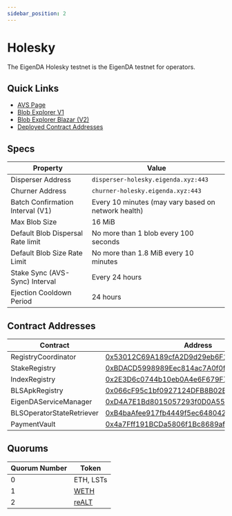 ```yaml
---
sidebar_position: 2
---
```


# Holesky

The EigenDA Holesky testnet is the EigenDA testnet for operators. 

## Quick Links

* [AVS Page][2]
* [Blob Explorer V1][1]
* [Blob Explorer Blazar (V2)][4]
* [Deployed Contract Addresses][3]

## Specs

| Property | Value |
| --- | --- |
| Disperser Address | `disperser-holesky.eigenda.xyz:443` |
| Churner Address | `churner-holesky.eigenda.xyz:443` |
| Batch Confirmation Interval (V1) | Every 10 minutes (may vary based on network health) |
| Max Blob Size | 16 MiB |
| Default Blob Dispersal Rate limit | No more than 1 blob every 100 seconds |
| Default Blob Size Rate Limit | No more than 1.8 MiB every 10 minutes |
| Stake Sync (AVS-Sync) Interval | Every 24 hours |
| Ejection Cooldown Period | 24 hours |

## Contract Addresses

| Contract | Address |
| --- | --- |
| RegistryCoordinator | [0x53012C69A189cfA2D9d29eb6F19B32e0A2EA3490](https://holesky.etherscan.io/address/0x53012C69A189cfA2D9d29eb6F19B32e0A2EA3490) |
| StakeRegistry | [0xBDACD5998989Eec814ac7A0f0f6596088AA2a270](https://holesky.etherscan.io/address/0xBDACD5998989Eec814ac7A0f0f6596088AA2a270) |
| IndexRegistry | [0x2E3D6c0744b10eb0A4e6F679F71554a39Ec47a5D](https://holesky.etherscan.io/address/0x2E3D6c0744b10eb0A4e6F679F71554a39Ec47a5D) |
| BLSApkRegistry | [0x066cF95c1bf0927124DFB8B02B401bc23A79730D](https://holesky.etherscan.io/address/0x066cF95c1bf0927124DFB8B02B401bc23A79730D) |
| EigenDAServiceManager | [0xD4A7E1Bd8015057293f0D0A557088c286942e84b](https://holesky.etherscan.io/address/0xD4A7E1Bd8015057293f0D0A557088c286942e84b) |
| BLSOperatorStateRetriever | [0xB4baAfee917fb4449f5ec64804217bccE9f46C67](https://holesky.etherscan.io/address/0xB4baAfee917fb4449f5ec64804217bccE9f46C67) |
| PaymentVault | [0x4a7Fff191BCDa5806f1Bc8689afc1417c08C61AB](https://holesky.etherscan.io/address/0x4a7Fff191BCDa5806f1Bc8689afc1417c08C61AB) |

## Quorums

| Quorum Number | Token |
| --- | --- |
| 0 | ETH, LSTs |
| 1 | [WETH](https://holesky.etherscan.io/address/0x94373a4919B3240D86eA41593D5eBa789FEF3848) |
| 2 | [reALT](https://holesky.etherscan.io/address/0x2ff89Aa21D2FB7B00F28A3d224ECf5854ea162f4) |

[1]: https://blobs-holesky.eigenda.xyz/
[2]: https://holesky.eigenlayer.xyz/avs/eigenda
[3]: https://github.com/Layr-Labs/eigenlayer-middleware/?tab=readme-ov-file#current-testnet-deployment
[4]: https://blobs-v2-testnet-holesky.eigenda.xyz/

